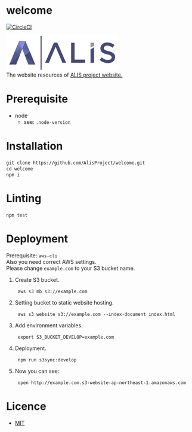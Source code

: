 # welcome
[![CircleCI](https://circleci.com/gh/AlisProject/welcome.svg?style=svg)](https://circleci.com/gh/AlisProject/welcome)

[![ALIS](./src/img/logo.png)](https://alismedia.jp)  
The website resources of [ALIS project website.](https://alismedia.jp)

# Prerequisite 
- node
    - see: `.node-version`

# Installation

    git clone https://github.com/AlisProject/welcome.git
    cd welcome
    npm i

# Linting

    npm test

# Deployment
Prerequisite: `aws-cli`  
Also you need correct AWS settings.  
Please change `example.com` to your S3 bucket name.

1. Create S3 bucket.
    
        aws s3 mb s3://example.com
    
1. Setting bucket to static website hosting.

        aws s3 website s3://example.com --index-document index.html
        
1. Add environment variables.

        export S3_BUCKET_DEVELOP=example.com
        
1. Deployment.

        npm run s3sync:develop

1. Now you can see: 
    
        open http://example.com.s3-website-ap-northeast-1.amazonaws.com 

# Licence
- [MIT](LICENCE)
